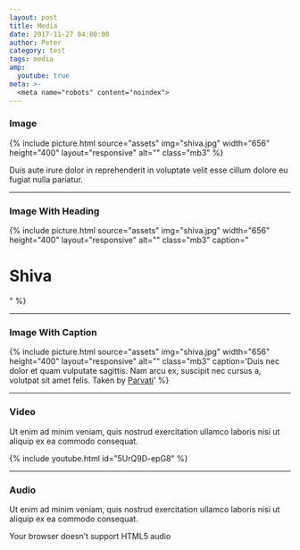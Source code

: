 ```yaml
---
layout: post
title: Media
date: 2017-11-27 04:00:00
author: Peter
category: test
tags: media
amp:
  youtube: true
meta: >-
  <meta name="robots" content="noindex">
---
```


### Image

{% include picture.html source="assets" img="shiva.jpg" width="656" height="400" layout="responsive" alt="" class="mb3" %}

Duis aute irure dolor in reprehenderit in voluptate velit esse cillum dolore eu fugiat nulla pariatur.

<hr />

### Image With Heading

{% include picture.html source="assets" img="shiva.jpg" width="656" height="400" layout="responsive" alt="" class="mb3" caption="<h1>Shiva</h1>" %}

<hr/>

### Image With Caption

{% include picture.html source="assets" img="shiva.jpg" width="656" height="400" layout="responsive" alt="" class="mb3" caption='Duis nec dolor et quam vulputate sagittis. Nam arcu ex, suscipit nec cursus a, volutpat sit amet felis. <span class="ampstart-image-credit block bold">Taken by <a href="#" role="author">Parvati</a></span>' %}

<hr/>

### Video

Ut enim ad minim veniam, quis nostrud exercitation ullamco laboris nisi ut aliquip ex ea commodo consequat.

{% include youtube.html id="5UrQ9D-epG8" %}

<hr />

### Audio

Ut enim ad minim veniam, quis nostrud exercitation ullamco laboris nisi ut aliquip ex ea commodo consequat.

<amp-audio width="auto"
  height="50"
  src="https://ia801402.us.archive.org/16/items/EDIS-SRP-0197-06/EDIS-SRP-0197-06.mp3">
  <div fallback>
    <p>Your browser doesn’t support HTML5 audio</p>
  </div>
</amp-audio>
